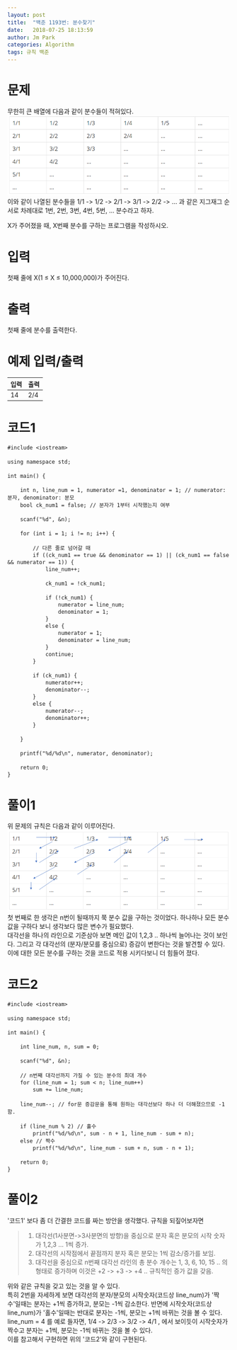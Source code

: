 ```yaml
---
layout: post
title:  "백준 1193번: 분수찾기"
date:   2018-07-25 18:13:59
author: Jm Park
categories: Algorithm
tags: 규칙 백준
---
```


# 문제
무한히 큰 배열에 다음과 같이 분수들이 적혀있다.  
![백준 1193번 문제](/assets/Algorithm/baek_1193_문제.PNG)  
이와 같이 나열된 분수들을 1/1 -> 1/2 -> 2/1 -> 3/1 -> 2/2 -> … 과 같은 지그재그 순서로 차례대로 1번, 2번, 3번, 4번, 5번, … 분수라고 하자.  

X가 주어졌을 때, X번째 분수를 구하는 프로그램을 작성하시오.

# 입력
첫째 줄에 X(1 ≤ X ≤ 10,000,000)가 주어진다.

# 출력
첫째 줄에 분수를 출력한다.

# 예제 입력/출력

| 입력 | 출력 |
| :--- | :--- |  
| 14 | 2/4 |

# 코드1
```{.cpp}
#include <iostream>

using namespace std;

int main() {

	int n, line_num = 1, numerator =1, denominator = 1; // numerator: 분자, denominator: 분모
	bool ck_num1 = false; // 분자가 1부터 시작했는지 여부

	scanf("%d", &n);
	
	for (int i = 1; i != n; i++) {

        // 다른 줄로 넘어갈 때
		if ((ck_num1 == true && denominator == 1) || (ck_num1 == false && numerator == 1)) {
			line_num++;
			
			ck_num1 = !ck_num1;

			if (!ck_num1) {
				numerator = line_num;
				denominator = 1;
			}
			else {
				numerator = 1;
				denominator = line_num;
			}
			continue;
		}

		if (ck_num1) {
			numerator++;
			denominator--;
		}
		else {
			numerator--;
			denominator++;
		}
		
	}

	printf("%d/%d\n", numerator, denominator);

	return 0;
}
```

# 풀이1
위 문제의 규칙은 다음과 같이 이루어진다.   
![백준 1193번 풀이](/assets/Algorithm/baek_1193_풀이.PNG)  
첫 번째로 한 생각은 n번이 될때까지 쭉 분수 값을 구하는 것이었다. 하나하나 모든 분수 값을 구하다 보니 생각보다 많은 변수가 필요했다.   
대각선을 하나의 라인으로 기준삼아 보면 메인 값이 1,2,3 .. 하나씩 늘어나는 것이 보인다. 그리고 각 대각선의 (분자/분모를 중심으로) 증감이 변한다는 것을 발견할 수 있다. 이에 대한 모든 분수를 구하는 것을 코드로 적용 시키다보니 더 힘들어 졌다.

# 코드2
```{.cpp}
#include <iostream>

using namespace std;

int main() {

	int line_num, n, sum = 0;

	scanf("%d", &n);

    // n번째 대각선까지 가질 수 있는 분수의 최대 개수
	for (line_num = 1; sum < n; line_num++)
		sum += line_num;

	line_num--; // for문 증감문을 통해 원하는 대각선보다 하나 더 더해졌으므로 -1함.

	if (line_num % 2) // 홀수
		printf("%d/%d\n", sum - n + 1, line_num - sum + n);
	else // 짝수
		printf("%d/%d\n", line_num - sum + n, sum - n + 1);

	return 0;
}
```

# 풀이2
'코드1' 보다 좀 더 간결한 코드를 짜는 방안을 생각했다. 규칙을 되짚어보자면
> 1. 대각선(1사분면->3사분면의 방향)을 중심으로 분자 혹은 분모의 시작 숫자가 1,2,3 ... 1씩 증가.
> 2. 대각선의 시작점에서 끝점까지 분자 혹은 분모는 1씩 감소/증가를 보임.
> 3. 대각선을 중심으로 n번째 대각선 라인의 총 분수 개수는 1, 3, 6, 10, 15 .. 의 형태로 증가하며 이것은 +2 -> +3 -> +4 .. 규칙적인 증가 값을 갖음.  

위와 같은 규칙을 갖고 있는 것을 알 수 있다.   
특히 2번을 자세하게 보면 대각선의 분자/분모의 시작숫자(코드상 line_num)가 '짝수'일때는 분자는 +1씩 증가하고, 분모는 -1씩 감소한다. 반면에 시작숫자(코드상 line_num)가 '홀수'일때는 반대로 분자는 -1씩, 분모는 +1씩 바뀌는 것을 볼 수 있다.  
line_num = 4 를 예로 들자면, 1/4 -> 2/3 -> 3/2 -> 4/1 , 에서 보이듯이 시작숫자가 짝수고 분자는 +1씩, 분모는 -1씩 바뀌는 것을 볼 수 있다.  
이를 참고해서 구현하면 위의 '코드2'와 같이 구현된다.